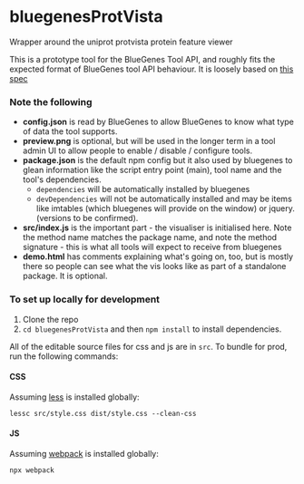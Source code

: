 # bluegenesProtVista

Wrapper around the uniprot protvista protein feature viewer

This is a prototype tool for the BlueGenes Tool API, and roughly fits the expected format of BlueGenes tool API behaviour. It is loosely based on [this spec](https://gist.github.com/yochannah/69ab9d1fd9721cb9a701805832c39937)

### Note the following

 - **config.json** is read by BlueGenes to allow BlueGenes to know what type of data the tool supports.
 - **preview.png** is optional, but will be used in the longer term in a tool admin UI to allow people to enable / disable / configure tools.
 - **package.json** is the default npm config but it also used by bluegenes to glean information like the script entry point (main), tool name and the tool's dependencies.
   - `dependencies` will be automatically installed by bluegenes
   - `devDependencies` will not be automatically installed and may be items like imtables (which bluegenes will provide on the window) or jquery. (versions to be confirmed).
 - **src/index.js** is the important part - the visualiser is initialised here. Note the method name matches the package name, and note the method signature - this is what all tools will expect to receive from bluegenes
 - **demo.html** has comments explaining what's going on, too, but is mostly there so people can see what the vis looks like as part of a standalone package. It is optional.

### To set up locally for development

1. Clone the repo
2. `cd bluegenesProtVista` and then `npm install` to install dependencies.

All of the editable source files for css and js are in `src`. To bundle for prod, run the following commands:

#### CSS

Assuming [less](http://lesscss.org/) is installed globally:

```
lessc src/style.css dist/style.css --clean-css
```

#### JS

Assuming [webpack](https://webpack.js.org/) is installed globally:

```
npx webpack
```
